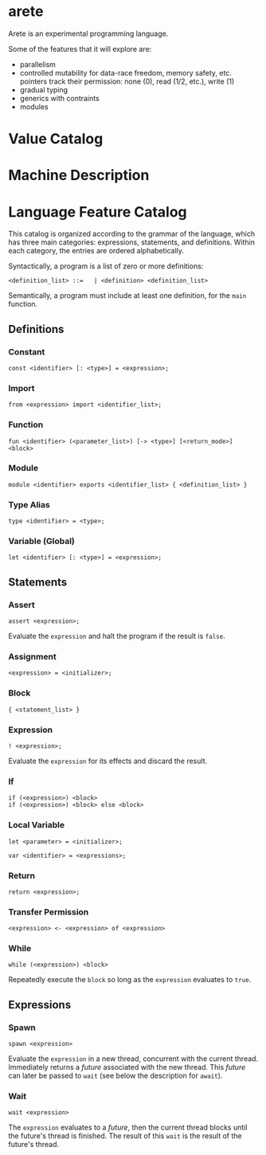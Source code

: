 # arete

Arete is an experimental programming language.

Some of the features that it will explore are:

* parallelism
* controlled mutability for data-race freedom, memory safety, etc.
  pointers track their permission: none (0), read (1/2, etc.), write (1)
* gradual typing
* generics with contraints
* modules


# Value Catalog

# Machine Description

# Language Feature Catalog

This catalog is organized according to the grammar of the language,
which has three main categories: expressions, statements, and
definitions. Within each category, the entries are ordered
alphabetically.

Syntactically, a program is a list of zero or more definitions:

```
<definition_list> ::=   | <definition> <definition_list>
```

Semantically, a program must include at least one definition, for the
`main` function.

## Definitions

### Constant

```
const <identifier> [: <type>] = <expression>;
```

### Import

```
from <expression> import <identifier_list>;
```

### Function

```
fun <identifier> (<parameter_list>) [-> <type>] [<return_mode>] <block>
```

### Module

```
module <identifier> exports <identifier_list> { <definition_list> }
```

### Type Alias

```
type <identifier> = <type>;
```

### Variable (Global)

```
let <identifier> [: <type>] = <expression>;
```

## Statements 

### Assert

```
assert <expression>;
```

Evaluate the `expression` and halt the program if the result is `false`.

### Assignment

```
<expression> = <initializer>;
```

### Block

```
{ <statement_list> }
```

### Expression

```
! <expression>;
```

Evaluate the `expression` for its effects and discard the result.

### If

```
if (<expression>) <block>
if (<expression>) <block> else <block>
```

### Local Variable

```
let <parameter> = <initializer>;
```

```
var <identifier> = <expressions>;
```


### Return

```
return <expression>;
```

### Transfer Permission

```
<expression> <- <expression> of <expression>
```




### While

```
while (<expression>) <block>
```

Repeatedly execute the `block` so long as the `expression` evaluates to `true`.


## Expressions

### Spawn

```
spawn <expression>
```

Evaluate the `expression` in a new thread, concurrent with the current thread.
Immediately returns a *future* associated with the new thread.
This *future* can later be passed to `wait` (see below the description for `await`).

### Wait

```
wait <expression>
```

The `expression` evaluates to a *future*, then the current thread
blocks until the future's thread is finished. The result of this
`wait` is the result of the future's thread.

